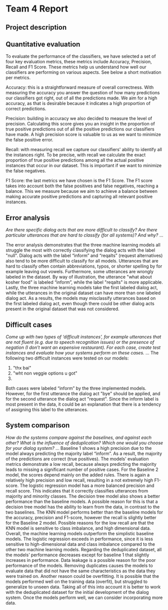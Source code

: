 # Team 4 Report

## Project description

## Quantitative evaluation 
To evaluate the performance of the classifiers, we have selected a set of four key evaluation metrics, these metrics include Accuracy, Precision, Recall and F1 Score. These metrics help us understand how well our classifiers are performing on various aspects. See below a short motivation per metrics. 

Accuracy: this is a straightforward measure of overall correctness. With measuring the accuracy you answer the question of how many predictions our classifiers got right, out of all the predictions made. We aim for a high accuracy, as that is desirable because it indicates a high proportion of correct predictions. 

Precision: building in accuracy we also decided to measure the level of precision. Calculating this score gives you an insight in the proportion of true positive predictions out of all the positive predictions our classifiers have made. A high precision score is valuable to us as we want to minimize the false positive error. 

Recall: with measuring recall we capture our classifiers' ability to identify all the instances right. To be precise, with recall we calculate the exact proportion of true positive predictions among all the actual positive instances that occur in our dataset. This is important if we want to minimize the false negatives. 

F1 Score: the last metrics we have chosen is the F1 Score. The F1 score takes into account both the false positives and false negatives, reaching a balance. This we measure because we aim to achieve a balance between making accurate positive predictions and capturing all relevant positive instances. 

## Error analysis
*Are there specific dialog acts that are more difficult to classify? Are there particular utterances that are hard to classify (for all systems)? And why?*
...

The error analysis demonstrates that the three machine learning models all struggle the most with correctly classifying the dialog acts with the label "null". Dialog acts with the label “inform” and “reqalts” (request alternatives) also tend to be more difficult to classify for all models.
Utterances that are hard to classify often contain abbreviations, typos, or shorter spelling by for example leaving out vowels. Furthermore, some utterances are wrongly labeled in the dataset. By way of illustration, the utterance "what about kosher food" is labeled “inform”, while the label "reqalts" is more applicable. Lastly, the three machine learning models take the first labeled dialog act, while the utterances in the original dataset can have more than one labeled dialog act. As a results, the models may misclassify utterances based on the first labeled dialog act, even though there could be other dialog acts present in the original dataset that was not considered.


## Difficult cases
*Come up with two types of ‘difficult instances’, for example utterances that are not fluent (e.g. due to speech recognition issues) or the presence of negation (I don’t want an expensive restaurant). For each case, create test instances and evaluate how your systems perform on these cases.*
...
The following two difficult instances were tested on our models:
  1. "thx bai"
  2. "wht non veggie options u got"
  3. 
Both cases were labeled “inform” by the three implemented models. However, for the first utterance the dialog act "bye" should be applied, and for the second utterance the dialog act "request". Since the inform label is most present in the data, it could be an explanation that there is a tendency of assigning this label to the utterances.


## System comparison
*How do the systems compare against the baselines, and against each other? What is the influence of deduplication? Which one would you choose for your dialog system?*
...
Baseline 1 shows a high precision due to the model always predicting the majority label “inform”. As a result, the majority of the predictions are correct (true positives). The models' evaluation metrics demonstrate a low recall, because always predicting the majority leads to missing a significant number of positive cases. For the Baseline 2 model, the scores depend mainly on the added rules. There is again a relatively high precision and low recall, resulting in a not extremely high F1-score. The logistic regression model has a more balanced precision and recall score. This indicates that it correctly classifies utterances from majority and minority classes. The decision tree model also shows a better performance than the baseline models. A possible reason for this is that a decision tree model has the ability to learn from the data, in contrast to the two baselines. The KNN model performs better than the baseline models for the accuracy, precision and F1-score, however the recall is slightly better for the Baseline 2 model. Possible reasons for the low recall are that the KNN model is sensitive to class imbalance, and high dimensional data. 
Overall, the machine learning models outperform the simplistic baseline models. The logistic regression exceeds in performance, since it is less sensitive to high-dimensional data and class imbalance compared to the other two machine learning models.
Regarding the deduplicated dataset, all the models’ performance decreases except for baseline 1 that slightly increases in performance. Data leakage is a possible reason for the poor performance of the models. Removing duplicates causes the models to evaluate data that did not have the same characteristics as the data they were trained on. Another reason could be overfitting. It is possible that the models performed well on the training data (overfit), but struggled to generalize to unseen data. 
Taking all of this into account it is better to work with the deduplicated dataset for the initial development of the dialog system. Once the models perform well, we can consider incorporating more data.

